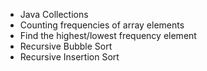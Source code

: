 - Java Collections
- Counting frequencies of array elements
- Find the highest/lowest frequency element
- Recursive Bubble Sort
- Recursive Insertion Sort